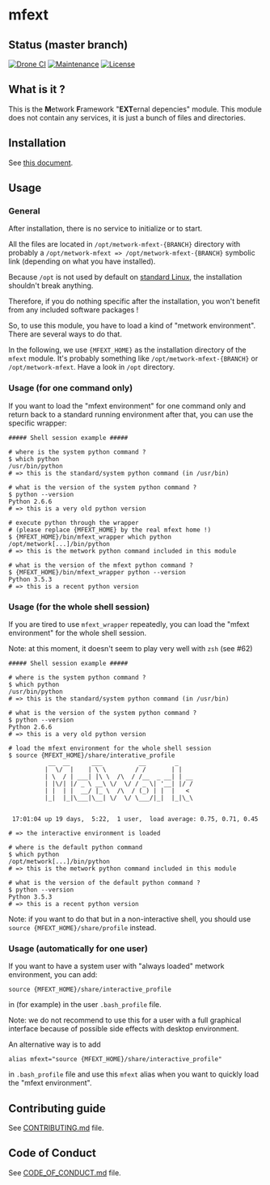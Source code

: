 # mfext

[//]: # (automatically generated from https://github.com/metwork-framework/resources/blob/master/cookiecutter/%7B%7Bcookiecutter.repo%7D%7D/README.md)

## Status (master branch)
[![Drone CI](http://metwork-framework.org:8000/api/badges/metwork-framework/mfext/status.svg)](http://metwork-framework.org:8000/metwork-framework/mfext)
[![Maintenance](https://github.com/metwork-framework/resources/blob/master/badges/maintained.svg)]()
[![License](https://github.com/metwork-framework/resources/blob/master/badges/bsd.svg)]()

## What is it ?

This is the **M**etwork **F**ramework "**EXT**ernal depencies" module. This module
does not contain any services, it is just a bunch of files and directories.

## Installation

See [this document](https://github.com/metwork-framework/resources/blob/master/documents/install_a_metwork_package.md).

## Usage

### General

After installation, there is no service to initialize or to start.

All the files are located in `/opt/metwork-mfext-{BRANCH}` directory with probably
a `/opt/metwork-mfext => /opt/metwork-mfext-{BRANCH}` symbolic link (depending
on what you have installed).

Because `/opt` is not used by default on [standard Linux](https://en.wikipedia.org/wiki/Filesystem_Hierarchy_Standard), the installation shouldn't break anything.

Therefore, if you do nothing specific after the installation, you won't benefit
from any included software packages !

So, to use this module, you have to load a kind of "metwork environment". There are several ways to do that.

In the following, we use `{MFEXT_HOME}` as the installation directory of the `mfext` module. It's probably something like `/opt/metwork-mfext-{BRANCH}` or `/opt/metwork-mfext`. Have a look in `/opt` directory.

### Usage (for one command only)

If you want to load the "mfext environment" for one command only and return back to a standard running environment after that, you can use the specific wrapper:

```
##### Shell session example #####

# where is the system python command ?
$ which python
/usr/bin/python
# => this is the standard/system python command (in /usr/bin)

# what is the version of the system python command ?
$ python --version
Python 2.6.6
# => this is a very old python version

# execute python through the wrapper
# (please replace {MFEXT_HOME} by the real mfext home !)
$ {MFEXT_HOME}/bin/mfext_wrapper which python
/opt/metwork[...]/bin/python
# => this is the metwork python command included in this module

# what is the version of the mfext python command ?
$ {MFEXT_HOME}/bin/mfext_wrapper python --version
Python 3.5.3
# => this is a recent python version
```

### Usage (for the whole shell session)

If you are tired to use `mfext_wrapper` repeatedly, you can load the "mfext environment"
for the whole shell session.

Note: at this moment, it doesn't seem to play very well with `zsh` (see #62)


```
##### Shell session example #####

# where is the system python command ?
$ which python
/usr/bin/python
# => this is the standard/system python command (in /usr/bin)

# what is the version of the system python command ?
$ python --version
Python 2.6.6
# => this is a very old python version

# load the mfext environment for the whole shell session
$ source {MFEXT_HOME}/share/interative_profile
           __  __      ___          __        _
          |  \/  |    | \ \        / /       | |
          | \  / | ___| |\ \  /\  / /__  _ __| | __
          | |\/| |/ _ \ __\ \/  \/ / _ \| '__| |/ /
          | |  | |  __/ |_ \  /\  / (_) | |  |   <
          |_|  |_|\___|\__| \/  \/ \___/|_|  |_|\_\


 17:01:04 up 19 days,  5:22,  1 user,  load average: 0.75, 0.71, 0.45

# => the interactive environment is loaded

# where is the default python command
$ which python
/opt/metwork[...]/bin/python
# => this is the metwork python command included in this module

# what is the version of the default python command ?
$ python --version
Python 3.5.3
# => this is a recent python version
```

Note: if you want to do that but in a non-interactive shell, you should use
`source {MFEXT_HOME}/share/profile` instead.

### Usage (automatically for one user)

If you want to have a system user with "always loaded" metwork environment, you can add:

```
source {MFEXT_HOME}/share/interactive_profile
```

in (for example) in the user `.bash_profile` file.

Note: we do not recommend to use this for a user with a full graphical interface because of possible side effects with desktop environment.

An alternative way is to add

```
alias mfext="source {MFEXT_HOME}/share/interactive_profile"
```

in `.bash_profile` file and use this `mfext` alias when you want to quickly load the "mfext environment".


## Contributing guide

See [CONTRIBUTING.md](CONTRIBUTING.md) file.




## Code of Conduct

See [CODE_OF_CONDUCT.md](CODE_OF_CONDUCT.md) file.



